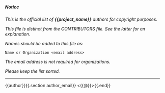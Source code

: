 ##### Notice

*This is the official list of ***{{project_name}}*** authors for copyright
purposes.*

*This file is distinct from the CONTRIBUTORS file. See the latter for an
explanation.*

*Names should be added to this file as:*

	Name or Organization <email address>

*The email address is not required for organizations.*

*Please keep the list sorted.*

***

{{author}}{{.section author_email}} <{{@}}>{{.end}}

